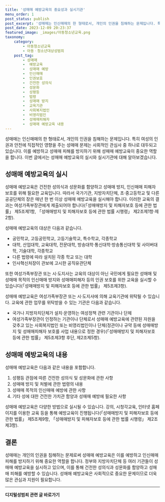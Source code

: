 ```yaml
---
title: '성매매 예방교육의 중요성과 실시기관'
menu_order: 1
post_status: publish
post_excerpt: '성매매는 인신매매의 한 형태로서, 개인의 인권을 침해하는 문제입니다. 특히 여성의 인권과 안전에 직접적인 영향을 주는 성매매 문제는 사회적인 관심사 중 하나로 대두되고 있습니다. 이를 예방하고 성매매 피해를 방지하기 위해 성매매 예방교육이 중요한 역할을 합니다. 이번 글에서는 성매매 예방교육의 실시와 실시기관에 대해 알아보겠습니다.'
post_date: 2023-12-09 20:23:37
featured_image: _images/아동청소년교육.png
taxonomy:
    category:
        - 아동청소년교육
        - 아동ㆍ청소년대상성범죄
    post_tag:
        - 성매매
        -  예방교육
        -  성매매 예방
        -  인신매매
        -  인권보호
        -  건전한 성의식
        -  성문화
        -  성평등
        -  법령
        -  성매매 방지
        -  교육기관
        -  사회복지법인
        -  비영리법인
        -  성매매피해자
        -  성매매 예방교육 내용
---
```



성매매는 인신매매의 한 형태로서, 개인의 인권을 침해하는 문제입니다. 특히 여성의 인권과 안전에 직접적인 영향을 주는 성매매 문제는 사회적인 관심사 중 하나로 대두되고 있습니다. 이를 예방하고 성매매 피해를 방지하기 위해 성매매 예방교육이 중요한 역할을 합니다. 이번 글에서는 성매매 예방교육의 실시와 실시기관에 대해 알아보겠습니다.

## 성매매 예방교육의 실시

성매매 예방교육은 건전한 성의식과 성문화를 함양하고 성매매 방지, 인신매매 피해자 보호를 위해 필요한 교육입니다. 따라서 국가기관, 지방자치단체, 초·중고등학교 및 다른 공공단체의 장은 매년 한 번 이상 성매매 예방교육을 실시해야 합니다. 이러한 교육의 결과는 여성가족부장관에게 제출되어야 합니다(「성매매방지 및 피해자보호 등에 관한 법률」 제5조제1항, 「성매매방지 및 피해자보호 등에 관한 법률 시행령」 제2조제1항·제2항).

성매매 예방교육의 대상은 다음과 같습니다.

- 공민학교, 고등공민학교, 고등기술학교, 특수학교, 각종학교
- 대학, 산업대학, 교육대학, 전문대학, 방송대학·통신대학·방송통신대학 및 사이버대학, 기술대학, 각종학교
- 다른 법령에 따라 설치된 각종 학교 또는 대학
- 인사혁신처장이 관보에 고시한 공직유관단체

또한 여성가족부장관 또는 시·도지사는 교육의 대상이 아닌 국민에게 필요한 성매매 및 성매매 목적의 인신매매 방지와 성매매피해자 등의 인권 보호를 위한 교육을 실시할 수 있습니다(「성매매방지 및 피해자보호 등에 관한 법률」 제5조제3항).

성매매 예방교육은 여성가족부장관 또는 시·도지사에 의해 교육기관에 위탁될 수 있습니다. 교육에 관한 업무를 위탁받을 수 있는 기관은 다음과 같습니다.

- 국가나 지방자치단체가 설치·운영하는 여성정책 관련 기관이나 단체
- 여성가족부장관이 인정하는 기관이나 단체로서 성매매 예방교육에 관련된 자원을 갖추고 있는 사회복지법인 또는 비영리법인이나 단체(정관이나 규약 등에 성매매방지 및 성매매피해자 보호를 사업 내용으로 정한 경우)(「성매매방지 및 피해자보호 등에 관한 법률」 제5조제3항 후단, 제2조제5항).

## 성매매 예방교육의 내용

성매매 예방교육은 다음과 같은 내용을 포함합니다.

1. 성평등 관점에 따른 건전한 성의식 및 성문화에 관한 사항
2. 성매매 방지 및 처벌에 관한 법령의 내용
3. 성매매 목적의 인신매매 예방에 관한 사항
4. 기타 성에 대한 건전한 가치관 함양과 성매매 예방에 필요한 사항

성매매 예방교육은 다양한 방법으로 실시될 수 있습니다. 강의, 시청각교육, 인터넷 홈페이지를 이용한 교육 등을 통해 예방교육이 진행됩니다(「성매매방지 및 피해자보호 등에 관한 법률」 제5조제9항, 「성매매방지 및 피해자보호 등에 관한 법률 시행령」 제2조제3항).

## 결론

성매매는 개인의 인권을 침해하는 문제로써 성매매 예방교육은 이를 예방하고 인신매매 피해를 방지하기 위해 중요한 역할을 합니다. 정부와 지방자치단체 등 여러 기관들이 성매매 예방교육을 실시하고 있으며, 이를 통해 건전한 성의식과 성문화를 함양하고 성매매 피해를 예방할 수 있습니다. 성매매 예방교육은 사회적으로 중요한 문제이므로 더욱 많은 관심과 지원이 필요합니다.
<!-- wp:separator -->
<hr class="wp-block-separator has-alpha-channel-opacity"/>
<!-- /wp:separator -->

<!-- wp:group {"backgroundColor":"base","layout":{"type":"constrained"}} -->
<div class="wp-block-group has-base-background-color has-background"><!-- wp:paragraph {"align":"center","fontSize":"medium"} -->
<p class="has-text-align-center has-large-font-size"><strong>디지털성범죄 관련 글 바로가기</strong></p>
<!-- /wp:paragraph -->


<!-- wp:latest-posts
{"categories":[{"id":28090,"count":19,"description":"","link":"https://uknowlaw.com/category/%eb%94%94%ec%a7%80%ed%84%b8%ec%84%b1%eb%b2%94%ec%a3%84/","name":"디지털성범죄","slug":"디지털성범죄","taxonomy":"category","parent":0,"meta":[],"_links":{"self":[{"href":"https://uknowlaw.com/wp-json/wp/v2/categories/28090"}],"collection":[{"href":"https://uknowlaw.com/wp-json/wp/v2/categories"}],"about":[{"href":"https://uknowlaw.com/wp-json/wp/v2/taxonomies/category"}],"wp:post_type":[{"href":"https://uknowlaw.com/wp-json/wp/v2/posts?categories=28090"}],"curies":[{"name":"wp","href":"https://api.w.org/{rel}","templated":true}]}}],"postsToShow":100,"excerptLength":28,"postLayout":"grid","columns":2,"featuredImageAlign":"left","featuredImageSizeSlug":"large","fontSize":"small"} /--></div>
<!-- /wp:group -->